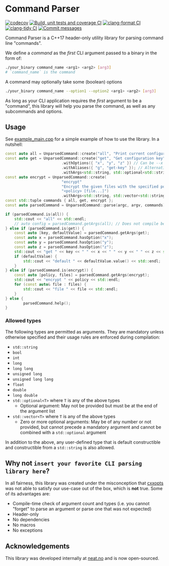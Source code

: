 # Command Parser

[![codecov](https://codecov.io/gh/platisd/cpp-command-parser/branch/main/graph/badge.svg?token=MNGCSVLIUM)](https://codecov.io/gh/platisd/cpp-command-parser) [![Build, unit tests and coverage CI](https://github.com/platisd/cpp-command-parser/actions/workflows/build-ut-coverage.yml/badge.svg)](https://github.com/platisd/cpp-command-parser/actions/workflows/build-ut-coverage.yml) [![clang-format CI](https://github.com/platisd/cpp-command-parser/actions/workflows/clang-format.yml/badge.svg)](https://github.com/platisd/cpp-command-parser/actions/workflows/clang-format.yml) [![clang-tidy CI](https://github.com/platisd/cpp-command-parser/actions/workflows/clang-tidy.yml/badge.svg)](https://github.com/platisd/cpp-command-parser/actions/workflows/clang-tidy.yml) [![Commit messages](https://github.com/platisd/cpp-command-parser/actions/workflows/commit-messages.yml/badge.svg)](https://github.com/platisd/cpp-command-parser/actions/workflows/commit-messages.yml)

Command Parser is a C++17 header-only utility library for parsing command line "commands".

We define a _command_ as the _first_ CLI argument passed to a binary in the form of:

```bash
./your_binary command_name <arg1> <arg2> [arg3]
# `command_name` is the command
```

A command may optionally take some (boolean) options

```bash
./your_binary command_name --option1 --option2 <arg1> <arg2> [arg3]
```

As long as your CLI application requires the _first_ argument to be a "command", this library will help you parse the
command, as well as any subcommands and options.

## Usage

See [example_main.cpp](example_main.cpp) for a simple example of how to use the library. In a nutshell:

```cpp
const auto all = UnparsedCommand::create("all", "Print current configuration");
const auto get = UnparsedCommand::create("get", "Get configuration key", "[-xyz] <key> [default]")
                         .withOptions({ "x", "y", "z" }) // Can be --x or -x etc
                         .withAliases({ "g", "get-key" }); // Alternative IDs for the command instead of "get"
                         .withArgs<std::string, std::optional<std::string>>();
const auto encrypt = UnparsedCommand::create(
                         "encrypt"
                         "Encrypt the given files with the specified policy",
                         "<policy> [file...]")
                         .withArgs<std::string, std::vector<std::string>>();
const std::tuple commands { all, get, encrypt };
const auto parsedCommand = UnparsedCommand::parse(argc, argv, commands);

if (parsedCommand.is(all)) {
    std::cout << "all" << std::endl;
    // auto config = parsedCommand.getArgs(all); // Does not compile because all has no args
} else if (parsedCommand.is(get)) {
    const auto [key, defaultValue] = parsedCommand.getArgs(get);
    const auto x = parsedCommand.hasOption("x");
    const auto y = parsedCommand.hasOption("y");
    const auto z = parsedCommand.hasOption("z");
    std::cout << "get " << key << " " << x << " " << y << " " << z << std::endl;
    if (defaultValue) {
        std::cout << "default " << defaultValue.value() << std::endl;
    }
} else if (parsedCommand.is(encrypt)) {
    const auto [policy, files] = parsedCommand.getArgs(encrypt);
    std::cout << "encrypt " << policy << std::endl;
    for (const auto& file : files) {
        std::cout << "file " << file << std::endl;
    }
} else {
        parsedCommand.help();
}
```

### Allowed types

The following types are permitted as arguments. They are mandatory unless otherwise specified and their usage rules are
enforced during compilation:

* `std::string`
* `bool`
* `int`
* `long`
* `long long`
* `unsigned long`
* `unsigned long long`
* `float`
* `double`
* `long double`
* `std::optional<T>` where `T` is any of the above types
    * Optional argument: May not be provided but must be at the end of the argument list
* `std::vector<T>` where `T` is any of the above types
    * Zero or more optional arguments: May be of any number or not provided, but cannot precede a mandatory argument and
      cannot be combined with a `std::optional` argument

In addition to the above, any user-defined type that is default constructible and constructible from a `std::string` is
also allowed.

## Why not `insert your favorite CLI parsing library here`?

In all fairness, this library was created under the misconception that [cxxopts](https://github.com/jarro2783/cxxopts)
was not able to satisfy our use-case out of the box, which is **not** true. Some of its advantages are:

* Compile-time check of argument count and types (i.e. you cannot "forget" to parse an argument or parse one that was
  not expected)
* Header-only
* No dependencies
* No macros
* No exceptions

## Acknowledgements

This library was developed internally at [neat.no](https://neat.no) and is now open-sourced.

